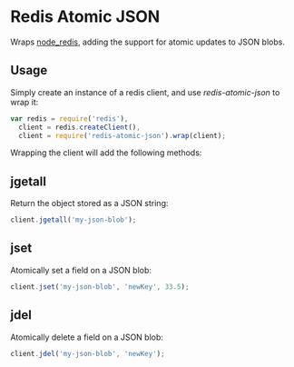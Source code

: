 Redis Atomic JSON
=================

Wraps [node_redis](https://github.com/mranney/node_redis), adding the support for atomic updates to JSON blobs.

Usage
-----

Simply create an instance of a redis client, and use _redis-atomic-json_ to wrap it:

```javascript
var redis = require('redis'),
  client = redis.createClient(),
  client = require('redis-atomic-json').wrap(client);
```

Wrapping the client will add the following methods:

jgetall
-------

Return the object stored as a JSON string:

```javascript
client.jgetall('my-json-blob');
```

jset
----

Atomically set a field on a JSON blob:

```javascript
client.jset('my-json-blob', 'newKey', 33.5);
```

jdel
----

Atomically delete a field on a JSON blob:

```javascript
client.jdel('my-json-blob', 'newKey');
```
